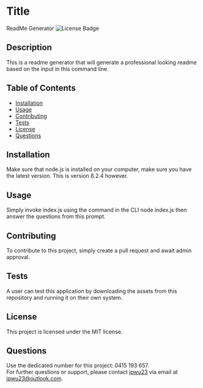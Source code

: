 # Title
ReadMe Generator 
![License Badge](https://img.shields.io/badge/license-MIT-blue.svg)

## Description
This is a readme generator that will generate a professional looking readme based on the input in this command line.

## Table of Contents
- [Installation](#installation)
- [Usage](#usage)
- [Contributing](#contributing)
- [Tests](#tests)
- [License](#license)
- [Questions](#questions)

## Installation
Make sure that node.js is installed on your computer, make sure you have the latest version. This is version 8.2.4 however.

## Usage
Simply invoke index.js using the command in the CLI node index.js then answer the questions from this prompt.

## Contributing
To contribute to this project, simply create a pull request and await admin approval. 

## Tests
A user can test this application by downloading the assets from this repository and running it on their own system.

## License
This project is licensed under the MIT license.

## Questions
Use the dedicated number for this project: 0415 193 657.  
For further questions or support, please contact [jpwu23](https://github.com/jpwu23) via email at jpwu23@outlook.com.
